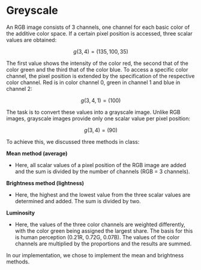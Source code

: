 # Greyscale

An RGB image consists of 3 channels, one channel for each basic color of the additive color space. If a certain pixel position is accessed, three scalar values are obtained:

$$g(3, 4) = (135, 100, 35)$$

The first value shows the intensity of the color red, the second that of the color green and the third that of the color blue. To access a specific color channel, the pixel position is extended by the specification of the respective color channel. Red is in color channel 0, green in channel 1 and blue in channel 2:

$$g(3, 4, 1) = (100)$$

The task is to convert these values into a grayscale image. Unlike RGB images, grayscale images provide only one scalar value per pixel position:

$$g(3, 4) = (90)$$

To achieve this, we discussed three methods in class:

**Mean method (average)**
  - Here, all scalar values of a pixel position of the RGB image are added and the sum is divided by the number of channels (RGB = 3 channels).

**Brightness method (lightness)**
  - Here, the highest and the lowest value from the three scalar values are determined and added. The sum is divided by two.

**Luminosity**
  - Here, the values of the three color channels are weighted differently, with the color green being assigned the largest share. The basis for this is human perception (0.21R, 0.72G, 0.07B). The values of the color channels are multiplied by the proportions and the results are summed.

In our implementation, we chose to implement the mean and brightness methods.
